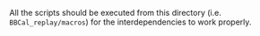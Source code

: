 All the scripts should be executed from this directory (i.e. `BBCal_replay/macros`) for the interdependencies to work properly.